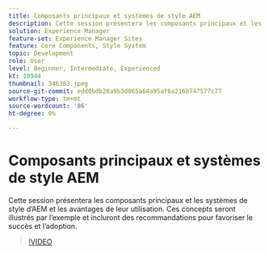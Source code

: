 ```yaml
---
title: Composants principaux et systèmes de style AEM
description: Cette session présentera les composants principaux et les systèmes de style d’AEM et les avantages de leur utilisation. Ces concepts seront illustrés par l’exemple et incluront des recommandations pour favoriser le succès et l’adoption.
solution: Experience Manager
feature-set: Experience Manager Sites
feature: Core Components, Style System
topic: Development
role: User
level: Beginner, Intermediate, Experienced
kt: 10944
thumbnail: 346383.jpeg
source-git-commit: edd0bdb28a9b3d065a64a95af6a216b747577c77
workflow-type: tm+mt
source-wordcount: '86'
ht-degree: 0%

---
```


# Composants principaux et systèmes de style AEM

Cette session présentera les composants principaux et les systèmes de style d’AEM et les avantages de leur utilisation. Ces concepts seront illustrés par l’exemple et incluront des recommandations pour favoriser le succès et l’adoption.

>[!VIDEO](https://video.tv.adobe.com/v/346383/?quality=12&learn=on)
